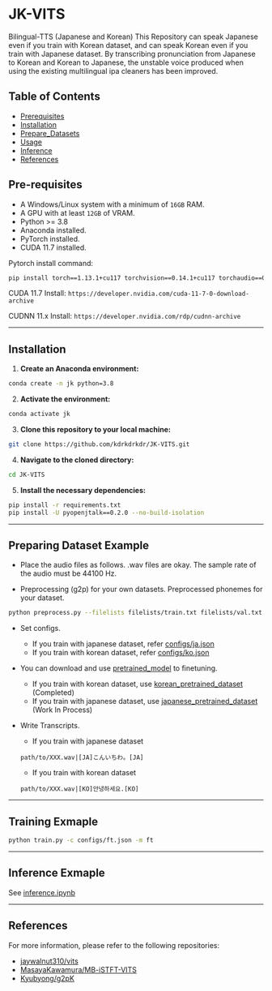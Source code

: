 # JK-VITS
Bilingual-TTS (Japanese and Korean)
This Repository can speak Japanese even if you train with Korean dataset, and can speak Korean even if you train with Japanese dataset.
By transcribing pronunciation from Japanese to Korean and Korean to Japanese, the unstable voice produced when using the existing multilingual ipa cleaners has been improved.



## Table of Contents 
- [Prerequisites](#prerequisites)
- [Installation](#installation)
- [Prepare_Datasets](#Prepare_Datasets)
- [Usage](#usage)
- [Inference](#inference)
- [References](#References)


## Pre-requisites
- A Windows/Linux system with a minimum of `16GB` RAM.
- A GPU with at least `12GB` of VRAM.
- Python >= 3.8
- Anaconda installed.
- PyTorch installed.
- CUDA 11.7 installed.



Pytorch install command:
```sh
pip install torch==1.13.1+cu117 torchvision==0.14.1+cu117 torchaudio==0.13.1 --extra-index-url https://download.pytorch.org/whl/cu117
```

CUDA 11.7 Install:
`https://developer.nvidia.com/cuda-11-7-0-download-archive`

CUDNN 11.x Install:
`https://developer.nvidia.com/rdp/cudnn-archive`


---
## Installation 
1. **Create an Anaconda environment:**
```sh
conda create -n jk python=3.8
```

2. **Activate the environment:**
```sh
conda activate jk
```

3. **Clone this repository to your local machine:**
```sh
git clone https://github.com/kdrkdrkdr/JK-VITS.git
```

4. **Navigate to the cloned directory:**
```sh
cd JK-VITS
```

5. **Install the necessary dependencies:**

```sh
pip install -r requirements.txt
pip install -U pyopenjtalk==0.2.0 --no-build-isolation
```

---
## Preparing Dataset Example

- Place the audio files as follows. 
.wav files are okay. The sample rate of the audio must be 44100 Hz.


- Preprocessing (g2p) for your own datasets. Preprocessed phonemes for your dataset.
```sh
python preprocess.py --filelists filelists/train.txt filelists/val.txt
```

- Set configs.
  * If you train with japanese dataset, refer [configs/ja.json](configs/ja.json)
  * If you train with korean dataset, refer [configs/ko.json](configs/ko.json)

- You can download and use [pretrained_model](https://github.com/kdrkdrkdr/JK-VITS/releases) to finetuning.
  * If you train with korean dataset, use [korean_pretrained_dataset](https://github.com/kdrkdrkdr/JK-VITS/releases/tag/korean_pretrained_model) (Completed)
  * If you train with japanese dataset, use [japanese_pretrained_dataset](https://github.com/kdrkdrkdr/JK-VITS/releases/tag/japanese_pretrained_model) (Work In Process)

- Write Transcripts.
  * If you train with japanese dataset
  ```
  path/to/XXX.wav|[JA]こんいちわ。[JA]
  ```
  * If you train with korean dataset
  ```
  path/to/XXX.wav|[KO]안녕하세요.[KO]
  ```


---
## Training Exmaple
```sh
python train.py -c configs/ft.json -m ft
```

---
## Inference Exmaple
See [inference.ipynb](inference.ipynb)


---
## References
For more information, please refer to the following repositories: 
- [jaywalnut310/vits](https://github.com/jaywalnut310/vits.git)
- [MasayaKawamura/MB-iSTFT-VITS](https://github.com/MasayaKawamura/)
- [Kyubyong/g2pK](https://github.com/Kyubyong/g2pK)